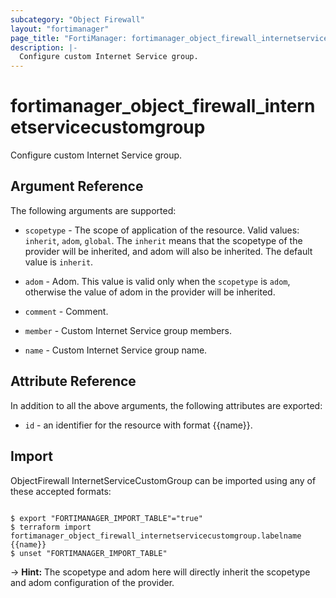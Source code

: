 ```yaml
---
subcategory: "Object Firewall"
layout: "fortimanager"
page_title: "FortiManager: fortimanager_object_firewall_internetservicecustomgroup"
description: |-
  Configure custom Internet Service group.
---
```


# fortimanager_object_firewall_internetservicecustomgroup
Configure custom Internet Service group.

## Argument Reference


The following arguments are supported:

* `scopetype` - The scope of application of the resource. Valid values: `inherit`, `adom`, `global`. The `inherit` means that the scopetype of the provider will be inherited, and adom will also be inherited. The default value is `inherit`.
* `adom` - Adom. This value is valid only when the `scopetype` is `adom`, otherwise the value of adom in the provider will be inherited.

* `comment` - Comment.
* `member` - Custom Internet Service group members.
* `name` - Custom Internet Service group name.


## Attribute Reference

In addition to all the above arguments, the following attributes are exported:
* `id` - an identifier for the resource with format {{name}}.

## Import

ObjectFirewall InternetServiceCustomGroup can be imported using any of these accepted formats:
```

$ export "FORTIMANAGER_IMPORT_TABLE"="true"
$ terraform import fortimanager_object_firewall_internetservicecustomgroup.labelname {{name}}
$ unset "FORTIMANAGER_IMPORT_TABLE"
```
-> **Hint:** The scopetype and adom here will directly inherit the scopetype and adom configuration of the provider.
